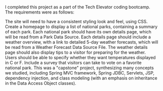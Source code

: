 I completed this project as a part of the Tech Elevator coding bootcamp. The requirements were as follows:

The site will need to have a consistent styling look and feel, using CSS.
Create a homepage to display a list of national parks, containing a summary of each park.
Each national park should have its own details page, which will be read from a Park Data Source.
Each details page should include a weather overview, with a link to detailed 5-day weather forecasts, which will be read from a Weather Forecast Data Source File.
The weather details page should also display tips to a visitor for preparing for the weather.
Users should be able to specify whether they want temperatures displayed in C or F.
Include a survey that visitors can take to vote on a favorite national park.
This was a "capstone" project, synthesizing many concepts we studied, including Spring MVC framework, Spring JDBC, Servlets, JSP, dependency injection, and class modeling (with an emphasis on inheritance in the Data Access Object classes).
